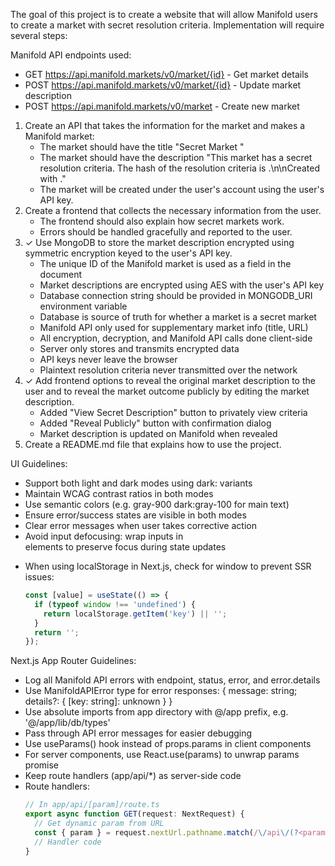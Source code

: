 The goal of this project is to create a website that will allow Manifold users to create a market with secret resolution criteria.
Implementation will require several steps:

Manifold API endpoints used:
- GET https://api.manifold.markets/v0/market/{id} - Get market details
- POST https://api.manifold.markets/v0/market/{id} - Update market description
- POST https://api.manifold.markets/v0/market - Create new market

1. Create an API that takes the information for the market and makes a Manifold market:
   - The market should have the title "Secret Market <hash>"
   - The market should have the description "This market has a secret resolution criteria. The hash of the resolution criteria is <hash>.\n\nCreated with <link to this project>."
   - The market will be created under the user's account using the user's API key.
2. Create a frontend that collects the necessary information from the user.
   - The frontend should also explain how secret markets work.
   - Errors should be handled gracefully and reported to the user.
3. ✓ Use MongoDB to store the market description encrypted using symmetric encryption keyed to the user's API key.
   - The unique ID of the Manifold market is used as a field in the document
   - Market descriptions are encrypted using AES with the user's API key
   - Database connection string should be provided in MONGODB_URI environment variable
   - Database is source of truth for whether a market is a secret market
   - Manifold API only used for supplementary market info (title, URL)
   - All encryption, decryption, and Manifold API calls done client-side
   - Server only stores and transmits encrypted data
   - API keys never leave the browser
   - Plaintext resolution criteria never transmitted over the network
4. ✓ Add frontend options to reveal the original market description to the user and to reveal the market outcome publicly by editing the market description.
   - Added "View Secret Description" button to privately view criteria
   - Added "Reveal Publicly" button with confirmation dialog
   - Market description is updated on Manifold when revealed
5. Create a README.md file that explains how to use the project.

UI Guidelines:
- Support both light and dark modes using dark: variants
- Maintain WCAG contrast ratios in both modes
- Use semantic colors (e.g. gray-900 dark:gray-100 for main text)
- Ensure error/success states are visible in both modes
- Clear error messages when user takes corrective action
- Avoid input defocusing: wrap inputs in <form> elements to preserve focus during state updates
- When using localStorage in Next.js, check for window to prevent SSR issues:
  ```ts
  const [value] = useState(() => {
    if (typeof window !== 'undefined') {
      return localStorage.getItem('key') || '';
    }
    return '';
  });
  ```

Next.js App Router Guidelines:
- Log all Manifold API errors with endpoint, status, error, and error.details
- Use ManifoldAPIError type for error responses: { message: string; details?: { [key: string]: unknown } }
- Use absolute imports from app directory with @/app prefix, e.g. '@/app/lib/db/types'
- Pass through API error messages for easier debugging
- Use useParams() hook instead of props.params in client components
- For server components, use React.use(params) to unwrap params promise
- Keep route handlers (app/api/*) as server-side code
- Route handlers:
  ```ts
  // In app/api/[param]/route.ts
  export async function GET(request: NextRequest) {
    // Get dynamic param from URL
    const { param } = request.nextUrl.pathname.match(/\/api\/(?<param>[^\/]+)/)?.groups ?? {};
    // Handler code
  }
  ```

